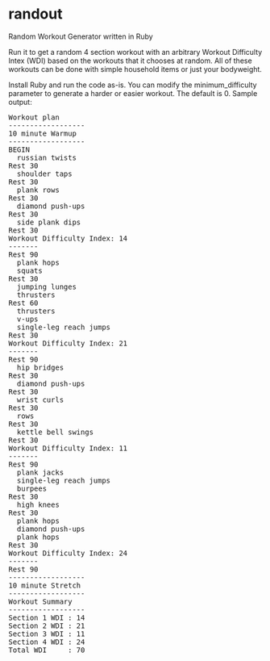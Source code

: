 # randout
Random Workout Generator written in Ruby

Run it to get a random 4 section workout with an arbitrary Workout Difficulty Intex (WDI) based on the workouts that it chooses at random. All of these workouts can be done with simple household items or just your bodyweight.

Install Ruby and run the code as-is. You can modify the minimum_difficulty parameter to generate a harder or easier workout. The default is 0.
Sample output:
<pre>
Workout plan
------------------
10 minute Warmup
------------------
BEGIN
  russian twists
Rest 30
  shoulder taps
Rest 30
  plank rows
Rest 30
  diamond push-ups
Rest 30
  side plank dips
Rest 30
Workout Difficulty Index: 14
-------
Rest 90
  plank hops
  squats
Rest 30
  jumping lunges
  thrusters
Rest 60
  thrusters
  v-ups
  single-leg reach jumps
Rest 30
Workout Difficulty Index: 21
-------
Rest 90
  hip bridges
Rest 30
  diamond push-ups
Rest 30
  wrist curls
Rest 30
  rows
Rest 30
  kettle bell swings
Rest 30
Workout Difficulty Index: 11
-------
Rest 90
  plank jacks
  single-leg reach jumps
  burpees
Rest 30
  high knees
Rest 30
  plank hops
  diamond push-ups
  plank hops
Rest 30
Workout Difficulty Index: 24
-------
Rest 90
------------------
10 minute Stretch
------------------
Workout Summary
------------------
Section 1 WDI : 14
Section 2 WDI : 21
Section 3 WDI : 11
Section 4 WDI : 24
Total WDI     : 70
</pre>
